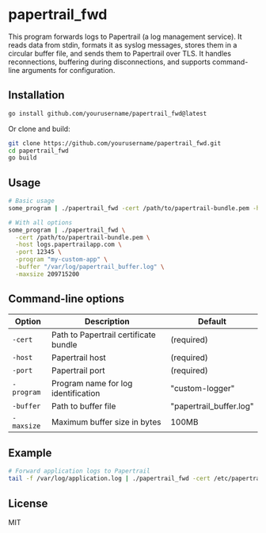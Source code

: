 # papertrail_fwd

This program forwards logs to Papertrail (a log management service). It reads data from stdin, formats it as syslog messages, stores them in a circular buffer file, and sends them to Papertrail over TLS. It handles reconnections, buffering during disconnections, and supports command-line arguments for configuration.

## Installation

```bash
go install github.com/yourusername/papertrail_fwd@latest
```

Or clone and build:

```bash
git clone https://github.com/yourusername/papertrail_fwd.git
cd papertrail_fwd
go build
```

## Usage

```bash
# Basic usage
some_program | ./papertrail_fwd -cert /path/to/papertrail-bundle.pem -host logs.papertrailapp.com -port 12345

# With all options
some_program | ./papertrail_fwd \
  -cert /path/to/papertrail-bundle.pem \
  -host logs.papertrailapp.com \
  -port 12345 \
  -program "my-custom-app" \
  -buffer "/var/log/papertrail_buffer.log" \
  -maxsize 209715200
```

## Command-line options

| Option | Description | Default |
|--------|-------------|--------|
| `-cert` | Path to Papertrail certificate bundle | (required) |
| `-host` | Papertrail host | (required) |
| `-port` | Papertrail port | (required) |
| `-program` | Program name for log identification | "custom-logger" |
| `-buffer` | Path to buffer file | "papertrail_buffer.log" |
| `-maxsize` | Maximum buffer size in bytes | 100MB |

## Example

```bash
# Forward application logs to Papertrail
tail -f /var/log/application.log | ./papertrail_fwd -cert /etc/papertrail-bundle.pem -host logs.papertrailapp.com -port 12345 -program "my-application"
```

## License

MIT
